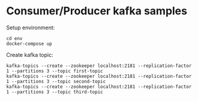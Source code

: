 Consumer/Producer kafka samples
========

Setup environment:
```
cd env
docker-compose up
```

Create kafka topic:
```
kafka-topics --create --zookeeper localhost:2181 --replication-factor 1 --partitions 3 --topic first-topic
kafka-topics --create --zookeeper localhost:2181 --replication-factor 1 --partitions 3 --topic second-topic
kafka-topics --create --zookeeper localhost:2181 --replication-factor 1 --partitions 3 --topic third-topic
```